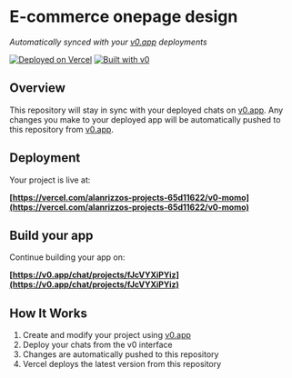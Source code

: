 # E-commerce onepage design

*Automatically synced with your [v0.app](https://v0.app) deployments*

[![Deployed on Vercel](https://img.shields.io/badge/Deployed%20on-Vercel-black?style=for-the-badge&logo=vercel)](https://vercel.com/alanrizzos-projects-65d11622/v0-momo)
[![Built with v0](https://img.shields.io/badge/Built%20with-v0.app-black?style=for-the-badge)](https://v0.app/chat/projects/fJcVYXiPYiz)

## Overview

This repository will stay in sync with your deployed chats on [v0.app](https://v0.app).
Any changes you make to your deployed app will be automatically pushed to this repository from [v0.app](https://v0.app).

## Deployment

Your project is live at:

**[https://vercel.com/alanrizzos-projects-65d11622/v0-momo](https://vercel.com/alanrizzos-projects-65d11622/v0-momo)**

## Build your app

Continue building your app on:

**[https://v0.app/chat/projects/fJcVYXiPYiz](https://v0.app/chat/projects/fJcVYXiPYiz)**

## How It Works

1. Create and modify your project using [v0.app](https://v0.app)
2. Deploy your chats from the v0 interface
3. Changes are automatically pushed to this repository
4. Vercel deploys the latest version from this repository
